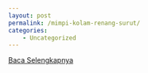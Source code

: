 ```yaml
---
layout: post
permalink: /mimpi-kolam-renang-surut/
categories:
    - Uncategorized
---
```


[Baca Selengkapnya](/08)